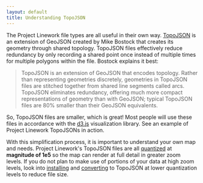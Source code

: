 ```yaml
---
layout: default
title: Understanding TopoJSON
---
```


The Project Linework file types are all useful in their own way. [TopoJSON](http://en.wikipedia.org/wiki/Topojson) is an extension of GeoJSON created by Mike Bostock that creates its geometry through shared topology. TopoJSON files effectively reduce redundancy by only recording a shared point once instead of multiple times for multiple polygons within the file. Bostock explains it best:

>TopoJSON is an extension of GeoJSON that encodes topology. Rather than representing geometries discretely, geometries in TopoJSON files are stitched together from shared line segments called arcs. TopoJSON eliminates redundancy, offering much more compact representations of geometry than with GeoJSON; typical TopoJSON files are 80% smaller than their GeoJSON equivalents.

So, TopoJSON files are smaller, which is great! Most people will use these files in accordance with the [d3.js](http://d3js.org) visualization library. See an example of Project Linework TopoJSONs in action.

With this simplification process, it is important to understand your own map and needs. Project Linework's TopoJSON files are all [quantized](https://github.com/mbostock/topojson/wiki/Command-Line-Reference#quantization) at **magnitude of 1e5** so the map can render at full detail in greater zoom levels. If you do not plan to make use of portions of your data at high zoom levels, look into [installing](https://github.com/mbostock/topojson/wiki/Installation) and [converting](https://github.com/mbostock/topojson/wiki/Command-Line-Reference) to TopoJSON at lower quantization levels to reduce file size.
